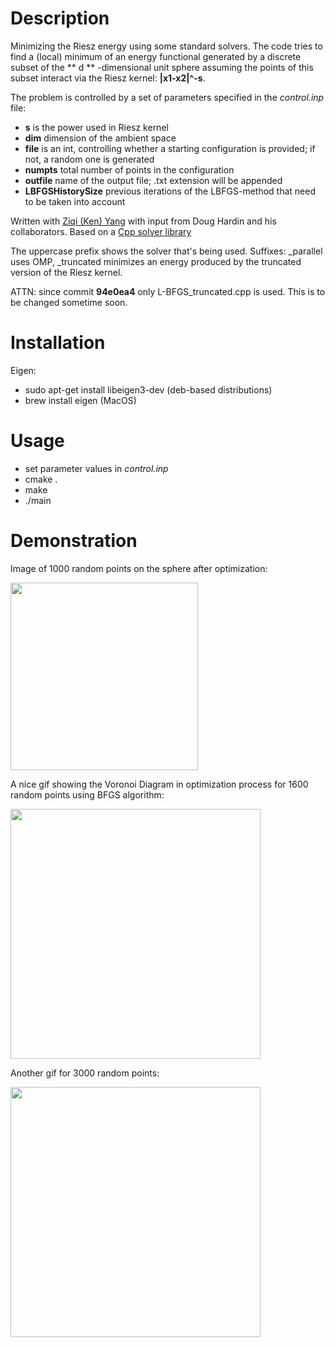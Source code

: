 # Description 
Minimizing the Riesz energy using some standard solvers. The code tries to find
a (local) minimum of an energy functional generated by a discrete subset of the
** d ** -dimensional unit sphere assuming the points of this subset interact via
the Riesz kernel: **|x1-x2|^-s**. 

The problem is controlled by a set of parameters specified in the _control.inp_
file:
- **s** is the power used in Riesz kernel
- **dim** dimension of the ambient space
- **file** is an int, controlling whether a starting configuration is provided; if
  not, a random one is generated
- **numpts** total number of points in the configuration
- **outfile** name of the output file; .txt extension will be appended
- **LBFGSHistorySize** previous iterations of the LBFGS-method that need to be taken into account


Written with [Ziqi (Ken) Yang](https://github.com/kenyangzq) with input from Doug
Hardin and his collaborators. Based on a [Cpp solver library](https://github.com/PatWie/CppNumericalSolvers)




The uppercase prefix shows the solver that's being used. Suffixes: _parallel
uses OMP, _truncated minimizes an energy produced by the truncated version of
the Riesz kernel.

ATTN: since commit **94e0ea4** only L-BFGS_truncated.cpp is used. This is to be
changed sometime soon.

# Installation

Eigen:
- sudo apt-get install libeigen3-dev        (deb-based distributions)
- brew install eigen                        (MacOS)

# Usage

- set parameter values in *control.inp*
- cmake .
- make
- ./main

# Demonstration
Image of 1000 random points on the sphere after optimization: 

<img src="https://github.com/kenyangzq/RieszEnergyOptimization/blob/master/Image/1000min.png" width="300">

A nice gif showing the Voronoi Diagram in optimization process for 1600 random points using BFGS algorithm: 

<img src="https://github.com/kenyangzq/RieszEnergyOptimization/blob/master/Image/1600s2BFGS2.gif" width="400">

Another gif for 3000 random points: 

<img src="https://github.com/kenyangzq/RieszEnergyOptimization/blob/master/Image/3ks2.gif" width="400">




